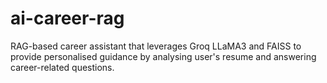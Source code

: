 # ai-career-rag
RAG-based career assistant that leverages Groq LLaMA3 and FAISS to provide personalised guidance by analysing user's resume and answering career-related questions.
